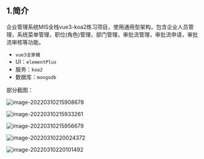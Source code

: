 ## 1.简介

企业管理系统MIS全栈vue3-koa2练习项目，使用通用型架构，包含企业人员管理，系统菜单管理，职位(角色)管理，部门管理，审批流管理，审批流申请，审批流审核等功能。

- `vue3全家桶`
- UI：`elementPlus`
- 服务：`koa2`
- 数据库：`mongodb`



部分截图：

![image-20220310215908678](https://gitee.com/dan_but/image2/raw/master/img/image-20220310215908678.png)

![image-20220310215933261](https://gitee.com/dan_but/image2/raw/master/img/image-20220310215933261.png)

![image-20220310215956679](https://gitee.com/dan_but/image2/raw/master/img/image-20220310215956679.png)

![image-20220310220024372](https://gitee.com/dan_but/image2/raw/master/img/image-20220310220024372.png)

![image-20220310220101492](https://gitee.com/dan_but/image2/raw/master/img/image-20220310220101492.png)